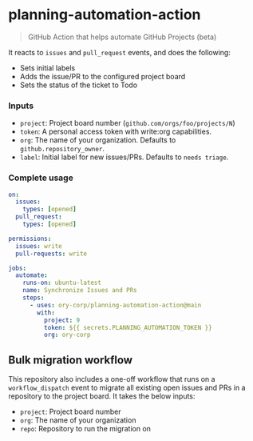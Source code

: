 # planning-automation-action
> GitHub Action that helps automate GitHub Projects (beta)

It reacts to `issues` and `pull_request` events, and does the following:

- Sets initial labels
- Adds the issue/PR to the configured project board
- Sets the status of the ticket to Todo

### Inputs

- `project`: Project board number (`github.com/orgs/foo/projects/N`)
- `token`: A personal access token with write:org capabilities.
- `org`: The name of your organization. Defaults to `github.repository_owner`.
- `label`: Initial label for new issues/PRs. Defaults to `needs triage`.

### Complete usage

```yaml
on:
  issues:
    types: [opened]
  pull_request:
    types: [opened]

permissions:
  issues: write
  pull-requests: write

jobs:
  automate:
    runs-on: ubuntu-latest
    name: Synchronize Issues and PRs
    steps:
      - uses: ory-corp/planning-automation-action@main
        with:
          project: 9
          token: ${{ secrets.PLANNING_AUTOMATION_TOKEN }}
          org: ory-corp
```

## Bulk migration workflow

This repository also includes a one-off workflow that runs on a
`workflow_dispatch` event to migrate all existing open issues and PRs in
a repository to the project board. It takes the below inputs:

- `project`: Project board number
- `org`: The name of your organization
- `repo`: Repository to run the migration on
